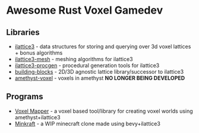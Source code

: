 # Awesome Rust Voxel Gamedev
## Libraries
- [ilattice3](https://github.com/bonsairobo/ilattice3) - data structures for storing and querying over 3d voxel lattices + bonus algorithms
 - [ilattice3-mesh](https://github.com/bonsairobo/ilattice3-mesh) - meshing algorithms for ilattice3
 - [ilattice3-procgen](https://github.com/bonsairobo/ilattice3-procgen) - procedural generation tools for ilattice3
- [building-blocks](https://github.com/bonsairobo/building-blocks) - 2D/3D agnostic lattice library/successor to ilattice3
- [amethyst-voxel](https://github.com/Kurble/amethyst_voxel) - voxels in amethyst **NO LONGER BEING DEVELOPED**
## Programs
- [Voxel Mapper](https://github.com/amethyst/voxel-mapper) - a voxel based tool/library for creating voxel worlds using amethyst+ilattice3
- [Minkraft](https://github.com/superdump/minkraft) - a WIP minecraft clone made using bevy+ilattice3
